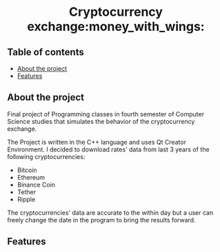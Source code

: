 <h1 align="center">
  Cryptocurrency exchange:money_with_wings:
 </h1>

## Table of contents
* [About the project](#about-the-project)
* [Features](#features)

## About the project
Final project of Programming classes in fourth semester of Computer Science studies that simulates the behavior of the cryptocurrency exchange. 

The Project is written in the C++ language and uses Qt Creator Environment. I decided to download rates' data from last 3 years of the following cryptocurrencies:
* Bitcoin 
* Ethereum
* Binance Coin
* Tether
* Ripple

The cryptocurrencies' data are accurate to the within day but a user can freely change the date in the program to bring the results forward. 

## Features

